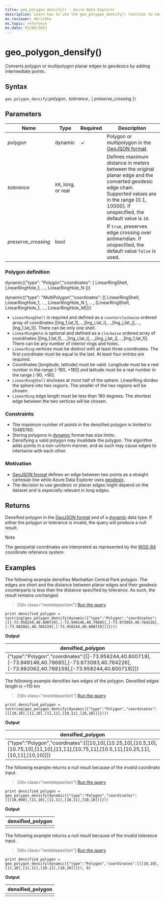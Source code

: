 ```yaml
---
title: geo_polygon_densify() - Azure Data Explorer
description: Learn how to use the geo_polygon_densify() function to convert polygon or multipolygon planar edges to geodesics.
ms.reviewer: mbrichko
ms.topic: reference
ms.date: 03/09/2023
---
```

# geo_polygon_densify()

Converts polygon or multipolygon planar edges to geodesics by adding intermediate points.

## Syntax

`geo_polygon_densify(`*polygon*`,` *tolerance*`,` [ *preserve_crossing* ]`)`

## Parameters

|Name|Type|Required|Description|
|--|--|--|--|
| *polygon* | dynamic | &check; | Polygon or multipolygon in the [GeoJSON format](https://tools.ietf.org/html/rfc7946).|
| *tolerance* | int, long, or real | | Defines maximum distance in meters between the original planar edge and the converted geodesic edge chain. Supported values are in the range [0.1, 10000]. If unspecified, the default value is  `10`.|
| *preserve_crossing* | bool | | If `true`, preserves edge crossing over antimeridian. If unspecified, the default value `false` is used.|

### Polygon definition

dynamic({"type": "Polygon","coordinates": [ LinearRingShell, LinearRingHole_1, ..., LinearRingHole_N ]})

dynamic({"type": "MultiPolygon","coordinates": [[ LinearRingShell, LinearRingHole_1, ..., LinearRingHole_N ], ..., [LinearRingShell, LinearRingHole_1, ..., LinearRingHole_M]]})

* `LinearRingShell` is required and defined as a `counterclockwise` ordered array of coordinates [[lng_1,lat_1],...,[lng_i,lat_i],...,[lng_j,lat_j],...,[lng_1,lat_1]]. There can be only one shell.
* `LinearRingHole` is optional and defined as a `clockwise` ordered array of coordinates [[lng_1,lat_1],...,[lng_i,lat_i],...,[lng_j,lat_j],...,[lng_1,lat_1]]. There can be any number of interior rings and holes.
* `LinearRing` vertices must be distinct with at least three coordinates. The first coordinate must be equal to the last. At least four entries are required.
* Coordinates [longitude, latitude] must be valid. Longitude must be a real number in the range [-180, +180] and latitude must be a real number in the range [-90, +90].
* `LinearRingShell` encloses at most half of the sphere. LinearRing divides the sphere into two regions. The smaller of the two regions will be chosen.
* `LinearRing` edge length must be less than 180 degrees. The shortest edge between the two vertices will be chosen.

### Constraints

* The maximum number of points in the densified polygon is limited to 10485760.
* Storing polygons in [dynamic](./scalar-data-types/dynamic.md) format has size limits.
* Densifying a valid polygon may invalidate the polygon. The algorithm adds points in a non-uniform manner, and as such may cause edges to intertwine with each other.

### Motivation

* [GeoJSON format](https://tools.ietf.org/html/rfc7946) defines an edge between two points as a straight cartesian line while Azure Data Explorer uses [geodesic](https://en.wikipedia.org/wiki/Geodesic).
* The decision to use geodesic or planar edges might depend on the dataset and is especially relevant in long edges.

## Returns

Densified polygon in the [GeoJSON format](https://tools.ietf.org/html/rfc7946) and of a [dynamic](./scalar-data-types/dynamic.md) data type. If either the polygon or tolerance is invalid, the query will produce a null result.

> [!NOTE]
> The geospatial coordinates are interpreted as represented by the [WGS-84](https://earth-info.nga.mil/) coordinate reference system.

## Examples

The following example densifies Manhattan Central Park polygon. The edges are short and the distance between planar edges and their geodesic counterparts is less than the distance specified by tolerance. As such, the result remains unchanged.

> [!div class="nextstepaction"]
> <a href="https://dataexplorer.azure.com/clusters/help/databases/Samples?query=H4sIAAAAAAAAA13MSwrDIABF0a2IIwNpMGr8BLqHziWEEG0QWpXoREr33o+kg07Pe9y4O5+BsT65q7NmjuFWtuDBGeSQ8nvc0GbDwXM9FmSKX+5uRQ+YS7RwhJd6gC1cQ9iN80u2CY5a65OgnRokYaxluJMYi15NbWWmesY/LBRXw6GCYkW/yhkh/GBJMCeVZT/8Gv/paXo2TfMCwhc/8NgAAAA=" target="_blank">Run the query</a>

```kusto
print densified_polygon = tostring(geo_polygon_densify(dynamic({"type":"Polygon","coordinates":[[[-73.958244,40.800719],[-73.949146,40.79695],[-73.973093,40.764226],[-73.982062,40.768159],[-73.958244,40.800719]]]})))
```

**Output**

|densified_polygon|
|---|
|{"type":"Polygon","coordinates":[[[-73.958244,40.800719],[-73.949146,40.79695],[-73.973093,40.764226],[-73.982062,40.768159],[-73.958244,40.800719]]]}|

The following example densifies two edges of the polygon. Densified edges length is ~110 km

> [!div class="nextstepaction"]
> <a href="https://dataexplorer.azure.com/clusters/help/databases/Samples?query=H4sIAAAAAAAAA0XKQQrDIBCF4avIrBRcONtA7tC9SAjRykA6I3E2Unr3tISS1Qfv/e0gVpMLd3pSyUuTfVRhMxuVrt+z2lrkPy9XOGwevL5os2/Q0QpM8LgC8LCJHJl41dJhijFi8BiSj4i3+DPchpTSxzl3AtyuS1uOAAAA" target="_blank">Run the query</a>

```kusto
print densified_polygon = tostring(geo_polygon_densify(dynamic({"type":"Polygon","coordinates":[[[10,10],[11,10],[11,11],[10,11],[10,10]]]})))
```

**Output**

|densified_polygon|
|---|
|{"type":"Polygon","coordinates":[[[10,10],[10.25,10],[10.5,10],[10.75,10],[11,10],[11,11],[10.75,11],[10.5,11],[10.25,11],[10,11],[10,10]]]}|

The following example returns a null result because of the invalid coordinate input.

> [!div class="nextstepaction"]
> <a href="https://dataexplorer.azure.com/clusters/help/databases/Samples?query=H4sIAAAAAAAAAysoyswrUUhJzSvOTMtMTYkvyM+pTM/PU7BVSE/Nh/HiIfKVGimVeYm5mcka1UollQWpSlZKARAFSjpKyfn5RSmZeYklqcVKVtHR0YYGOpYGBrE60YaGOoYw2hBEGyBog9jY2FpNTQDqeX/DhQAAAA==" target="_blank">Run the query</a>

```kusto
print densified_polygon = geo_polygon_densify(dynamic({"type":"Polygon","coordinates":[[[10,900],[11,10],[11,11],[10,11],[10,10]]]}))
```

**Output**

|densified_polygon|
|---|
||

The following example returns a null result because of the invalid tolerance input.

> [!div class="nextstepaction"]
> <a href="https://dataexplorer.azure.com/clusters/help/databases/Samples?query=H4sIAAAAAAAAAysoyswrUUhJzSvOTMtMTYkvyM+pTM/PU7BVSE/Nh/HiIfKVGimVeYm5mcka1UollQWpSlZKARAFSjpKyfn5RSmZeYklqcVKVtHR0YYGOoYGsTrRhoYI2hBEGyBog9jY2FpNHQUDTQCMm+c8hwAAAA==" target="_blank">Run the query</a>

```kusto
print densified_polygon = geo_polygon_densify(dynamic({"type":"Polygon","coordinates":[[[10,10],[11,10],[11,11],[10,11],[10,10]]]}), 0)
```

**Output**

|densified_polygon|
|---|
||
